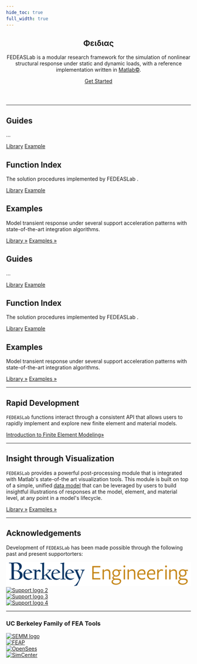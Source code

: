 ```yaml
---
hide_toc: true
full_width: true
---
```


<!-- <body> -->

<header>
<div class="hero position-relative overflow-hidden p-3 text-center text-dark">
    <div class="col-md-5 p-lg-1 mx-auto my-5">
    <!-- <img src="_static/FEDEASLab-logo.svg" style="max-width: 30rem;" alt="FEDEASLab logo"> -->
        <!-- <p class="lead font-weight-normal"> -->
        <p> <h2 class="featurette-heading"> Φειδιας</h2></p>
        <p class="lead ">
    FEDEASLab is a modular research framework for the simulation of nonlinear structural response under static and dynamic loads, with a reference implementation written in <a href="https://www.mathworks.com/products/matlab.html">Matlab©</a>.
    </p>
    <a class="btn outline-FEDEASLab btn-lg" href="get-started" role="button">Get Started</a>
    </div>
    <div class="product-device box-shadow d-none d-md-block"></div>
    <div class="product-device product-device-2 box-shadow d-none d-md-block"></div>
</div>
</header>

<main role="main">
<div class="container marketing p-md-5">
<hr class="featurette-divider">
    <div class="row featurette">
    <!-- <h2 class="featurette-heading">State of the art</h2> -->
    <!-- <p>FEDEASLab supports path-dependent static or transient response under several independent force and displacement patterns.</p> -->
    <div class="row">
        <div class="col-lg-4">
        <h2 class="mt-3">Guides</h2>
        <p>...</p>
        <p><a class="btn btn-outline-secondary" href="http://FEDEASLab.pydata.org/FEDEASLab-doc/latest/user/parallel.html" role="button">Library</a>
            <a class="btn btn-secondary" href="https://mybinder.org/v2/gh/FEDEASLab/FEDEASLab-examples/master?filepath=notebooks%2Fthreads.ipynb" role="button">Example</a></p>
        </div><!-- /.col-lg-4 -->
        <div class="col-lg-4">
        <h2 class="mt-3">Function Index</h2>
        <p>The solution procedures implemented by FEDEASLab .</p>
        <p><a class="btn btn-outline-secondary" href="http://FEDEASLab.pydata.org/FEDEASLab-doc/latest/user/performance-tips.html" role="button">Library</a>
            <a class="btn btn-secondary" href="https://mybinder.org/v2/gh/FEDEASLab/FEDEASLab-examples/master?filepath=notebooks%2Fsimd.ipynb" role="button">Example</a></p>
        </div><!-- /.col-lg-4 -->
        <div class="col-lg-4">
        <h2 class="mt-3">Examples</h2>
        <p> Model transient response under several support acceleration patterns with state-of-the-art integration algorithms.</p>
        <p>
            <a class="btn btn-outline-secondary" href="http://FEDEASLab.pydata.org/FEDEASLab-doc/latest/cuda/index.html" role="button">Library &raquo;</a>
            <a class="btn btn-outline-secondary" href="http://link-to-dynamic.library/index.html" role="button">Examples &raquo;</a>
        </p>
        </div><!-- /.col-lg-4 -->
    </div><!-- /.row -->
    <div class="row">
        <div class="col-lg-4">
        <h2 class="mt-3">Guides</h2>
        <p>...</p>
        <p><a class="btn btn-outline-secondary" href="http://FEDEASLab.pydata.org/FEDEASLab-doc/latest/user/parallel.html" role="button">Library</a>
            <a class="btn btn-secondary" href="https://mybinder.org/v2/gh/FEDEASLab/FEDEASLab-examples/master?filepath=notebooks%2Fthreads.ipynb" role="button">Example</a></p>
        </div><!-- /.col-lg-4 -->
        <div class="col-lg-4">
        <h2 class="mt-3">Function Index</h2>
        <p>The solution procedures implemented by FEDEASLab .</p>
        <p><a class="btn btn-outline-secondary" href="http://FEDEASLab.pydata.org/FEDEASLab-doc/latest/user/performance-tips.html" role="button">Library</a>
            <a class="btn btn-secondary" href="https://mybinder.org/v2/gh/FEDEASLab/FEDEASLab-examples/master?filepath=notebooks%2Fsimd.ipynb" role="button">Example</a></p>
        </div><!-- /.col-lg-4 -->
        <div class="col-lg-4">
        <h2 class="mt-3">Examples</h2>
        <p> Model transient response under several support acceleration patterns with state-of-the-art integration algorithms.</p>
        <p>
            <a class="btn btn-outline-secondary" href="http://FEDEASLab.pydata.org/FEDEASLab-doc/latest/cuda/index.html" role="button">Library &raquo;</a>
            <a class="btn btn-outline-secondary" href="http://link-to-dynamic.library/index.html" role="button">Examples &raquo;</a>
        </p>
        </div><!-- /.col-lg-4 -->
    </div><!-- /.row -->
    </div><!-- /.row-featurette -->

<hr class="featurette-divider">
<div class="row featurette">
    <div class="col-md-12">
    <h2 class="featurette-heading">Rapid Development</h2>
    <p class="lead"><code>FEDEASLab</code> functions interact through a consistent API that allows users to rapidly implement and explore new finite element and material models.</p>
    <a class="btn btn-outline-secondary" href="http://missing.link/fix.html" role="button">Introduction to Finite Element Modeling&raquo;</a>
    </div>
    <!-- <div class="col-md-7">
    <h2 class="featurette-heading">Post-Processing</h2>
    <p class="lead">Post-processing is accommodated in the program by generating a data object that carries all important material, element and structural information for plotting or printing. Several functions that address basic post-processing tasks are provided. The user can easily enhance and extend the current capabilities.</p>
    <a class="btn btn-outline-secondary" href="http://FEDEASLab/linktoPostlib.html" role="button">Library &raquo;</a>
    <a class="btn btn-secondary" href="https://possibly-link-to-binder-example" role="button">Examples &raquo;</a>
    </div> -->
</div>
<hr class="featurette-divider">

<div class="row featurette">
    <div class="col-md-7">
    <h2 class="featurette-heading">Insight through Visualization</h2>
    <p class="lead"><code>FEDEASLab</code> provides a powerful post-processing module that is integrated with Matlab's state-of-the art visualization tools. This module is built on top of a simple, unified <a href="schema/post">data model</a> that can be leveraged by users to build insightful illustrations of responses at the model, element, and material level, at any point in a model's lifecycle.</p>
    <a class="btn btn-outline-secondary" href="http://FEDEASLab/linktoPostlib.html" role="button">Library &raquo;</a>
    <a class="btn btn-secondary" href="https://possibly-link-to-binder-example" role="button">Examples &raquo;</a>
    </div>
    <!-- <div class="col-md-12">
    <h2 class="featurette-heading">Rapid Development</h2>
    <p class="lead">Talk about use in the classroom, probably link to examples.</p>
    <a class="btn btn-outline-secondary" href="http://missing.link/fix.html" role="button">Introduction to Finite Element Modeling &raquo;</a>
    </div> -->
</div>
</div>

<hr class="featurette-divider">
<section id="supporters">
<div class="container supporters">
    <h2>Acknowledgements</h2>
    <p class="lead">Development of <code>FEDEASLab</code> has been made possible through the following past and present supportorters:<p>
    <div class="row">
    <div class="col supporter">
        <a href="https://ce.berkeley.edu/programs/semm"><img src="img/UCBEngineering_logo.png" alt="SEMM logo"></a>
    </div>
    <div class="col supporter">
        <a href="https://www.support.link.2"><img src="_static/support_logo_2.png" alt="Support logo 2"></a>
    </div>
    </div>
    <div class="row">
    <div class="col supporter">
        <a href="https://www.support_link3.missing"><img src="_static/support_logo_3.png" alt="Support logo 3"></a>
    </div>
    <div class="col supporter">
        <a href=""><img src="_static/nvidia_logo.png" alt="Support logo 4"></a>
    </div>
    </div>
</div>
</section>

<hr class="featurette-divider">

<!-- </section> -->

</main>

<!-- <section id="ucb-fea"> -->
<div class="container supporters">
    <h3>UC Berkeley Family of FEA Tools</h3>
    <div class="row">
    <div class="col">
        <a href="https://ce.berkeley.edu/programs/semm"><img src="img/logo.png" alt="SEMM logo"></a>
    </div>
    <div class="col">
        <a href="https://www.support.link.2"><img src="_static/support_logo_2.png" alt="FEAP"></a>
    </div>
    </div>
    <div class="row">
    <div class="col">
        <a href="https://www.support_link3.missing"><img src="_static/support_logo_3.png" alt="OpenSees"></a>
    </div>
    <div class="col">
        <a href=""><img src="_static/logo.png" alt="SimCenter"></a>
    </div>
    </div>
</div>
<!-- Code highlighting -->
<script src="https://cdnjs.cloudflare.com/ajax/libs/prism/1.6.0/prism.min.js"></script>
<script src="https://cdnjs.cloudflare.com/ajax/libs/prism/1.6.0/components/prism-python.min.js"></script>

<!-- </body> -->

<!-- Claudio Perez  -->

